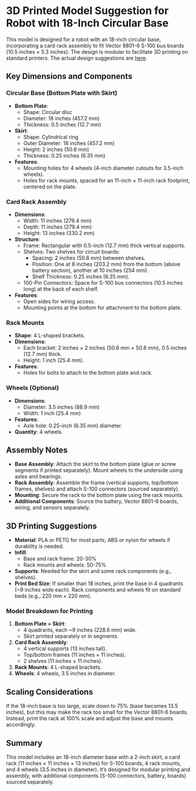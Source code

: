 # 3D Printed Model Suggestion for Robot with 18-Inch Circular Base

This model is designed for a robot with an 18-inch circular base, incorporating a card rack assembly to fit Vector 8801-6 S-100 bus boards (10.5 inches × 5.3 inches). The design is modular to facilitate 3D printing on standard printers. The actual design suggestions are [here](/design/PRINT.md).

## Key Dimensions and Components

### Circular Base (Bottom Plate with Skirt)
- **Bottom Plate**:
  - Shape: Circular disc
  - Diameter: 18 inches (457.2 mm)
  - Thickness: 0.5 inches (12.7 mm)
- **Skirt**:
  - Shape: Cylindrical ring
  - Outer Diameter: 18 inches (457.2 mm)
  - Height: 2 inches (50.8 mm)
  - Thickness: 0.25 inches (6.35 mm)
- **Features**:
  - Mounting holes for 4 wheels (4-inch diameter cutouts for 3.5-inch wheels).
  - Holes for rack mounts, spaced for an 11-inch × 11-inch rack footprint, centered on the plate.

### Card Rack Assembly
- **Dimensions**:
  - Width: 11 inches (279.4 mm)
  - Depth: 11 inches (279.4 mm)
  - Height: 13 inches (330.2 mm)
- **Structure**:
  - Frame: Rectangular with 0.5-inch (12.7 mm) thick vertical supports.
  - Shelves: Two shelves for circuit boards:
    - Spacing: 2 inches (50.8 mm) between shelves.
    - Position: One at 8 inches (203.2 mm) from the bottom (above battery section), another at 10 inches (254 mm).
    - Shelf Thickness: 0.25 inches (6.35 mm).
  - 100-Pin Connectors: Space for S-100 bus connectors (10.5 inches long) at the back of each shelf.
- **Features**:
  - Open sides for wiring access.
  - Mounting points at the bottom for attachment to the bottom plate.

### Rack Mounts
- **Shape**: 4 L-shaped brackets.
- **Dimensions**:
  - Each bracket: 2 inches × 2 inches (50.8 mm × 50.8 mm), 0.5 inches (12.7 mm) thick.
  - Height: 1 inch (25.4 mm).
- **Features**:
  - Holes for bolts to attach to the bottom plate and rack.

### Wheels (Optional)
- **Dimensions**:
  - Diameter: 3.5 inches (88.9 mm)
  - Width: 1 inch (25.4 mm)
- **Features**:
  - Axle hole: 0.25-inch (6.35 mm) diameter.
- **Quantity**: 4 wheels.

## Assembly Notes
- **Base Assembly**: Attach the skirt to the bottom plate (glue or screw segments if printed separately). Mount wheels to the underside using axles and bearings.
- **Rack Assembly**: Assemble the frame (vertical supports, top/bottom frames, shelves) and attach S-100 connectors (sourced separately).
- **Mounting**: Secure the rack to the bottom plate using the rack mounts.
- **Additional Components**: Source the battery, Vector 8801-6 boards, wiring, and sensors separately.

## 3D Printing Suggestions
- **Material**: PLA or PETG for most parts; ABS or nylon for wheels if durability is needed.
- **Infill**:
  - Base and rack frame: 20-30%
  - Rack mounts and wheels: 50-75%
- **Supports**: Needed for the skirt and some rack components (e.g., shelves).
- **Print Bed Size**: If smaller than 18 inches, print the base in 4 quadrants (~9 inches wide each). Rack components and wheels fit on standard beds (e.g., 220 mm × 220 mm).

### Model Breakdown for Printing
1. **Bottom Plate + Skirt**:
   - 4 quadrants, each ~9 inches (228.6 mm) wide.
   - Skirt printed separately or in segments.
2. **Card Rack Assembly**:
   - 4 vertical supports (13 inches tall).
   - Top/bottom frames (11 inches × 11 inches).
   - 2 shelves (11 inches × 11 inches).
3. **Rack Mounts**: 4 L-shaped brackets.
4. **Wheels**: 4 wheels, 3.5 inches in diameter.

## Scaling Considerations
If the 18-inch base is too large, scale down to 75% (base becomes 13.5 inches), but this may make the rack too small for the Vector 8801-6 boards. Instead, print the rack at 100% scale and adjust the base and mounts accordingly.

## Summary
This model includes an 18-inch diameter base with a 2-inch skirt, a card rack (11 inches × 11 inches × 13 inches) for S-100 boards, 4 rack mounts, and 4 wheels (3.5 inches in diameter). It’s designed for modular printing and assembly, with additional components (S-100 connectors, battery, boards) sourced separately.